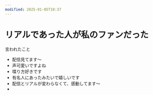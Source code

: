 ```yaml
---
modified: 2025-01-05T18:37
---
```

# リアルであった人が私のファンだった

言われたこと

- 配信見てます〜  
- 声可愛いですよね  
- 喋り方好きです  
- 有名人にあったみたいで嬉しいです  
- 配信とリアルが変わらなくて、感動してます〜  
-